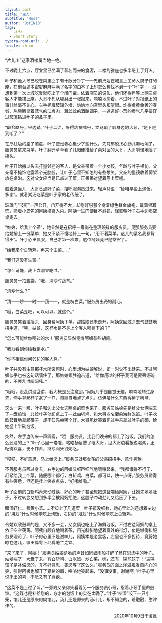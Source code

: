 ```yaml
---
layout: post
title: "主人"
subtitle: "Host"
author: "DotIN13"
tags:
  - Life
  - Short Story
typora-root-url: ../
locale: zh-cn
---
```


“片儿川”这家酒楼属当地一绝。

不过晚上六点，厅堂里已坐满了慕名而来的食客，二楼的雅座也多半缀上了灯火。

叶子和他大哥已经在风里立了有十数分钟了——先前托她在城里上工的大舅子订的座，在前台那本密密麻麻写满了名字的白本子上却怎么也找不到一个“叶”字——没想到第一次上城吃饭就吃上了个闭门羹。依着店员的说法，他们还得再等上两三桌客人才能挨上座。大哥不知从哪翻出一张报来，喃喃地念着，不过叶子对报纸上的事儿丝毫不关心，右手扒着玻璃外墙，讷讷地向店里头张望眼。炸得金黄金黄的春卷，热腾腾冒着蒸气的江肴肉，甜丝丝的酒酿圆子，一道道好小菜的香气几乎要穿过玻璃钻进叶子的鼻子里。

“肆拾玖号，里边请。”叶子耳尖，听得店员喊号，立马戳了戳身边的大哥，“是不是到咱了？”

在厅柱边的座子落座，叶子便觉着心里少了些什么，先前那股挠心劲儿渐地消了。服务员拿来菜单，叶子翻开草草看了几眼便推给了桌对面的大哥，大哥嗔怪地摇了摇头。

叶子开始撇过头去打量邻座的客人，是父亲带着一个小女孩，年龄与叶子相仿。父亲毫不掩饰地露着个光脑袋，让叶子心里不知怎的有些想笑，父亲的墨镜收着脚架放在桌沿。这对父女应当是已点过了菜，正呆呆对望着等上菜呢。

趁着这当儿，大哥已点好了菜，招呼服务员过来，轻声耳语：“给咱早些上泡饭，多谢”。就着粥汤吃菜是叶子家的老传统了。

玻璃门“吱呀”一声启开，门开得不大，却刚好够那个身着绿色镶金旗袍，戴着银耳饰，拎着小皮包的阿姨挤身入内。阿姨一进门便目不斜视，径直朝叶子右手边那空桌走去。

“姑娘，给我上个茶”，她显然是在招呼一旁尚在整理碗碟的服务员。见那服务员要给她捎上一份菜单，她又不紧不慢地补上一句，“用不着菜单，这儿的菜名我都背得出”。叶子心里佩服，自己才第一次来，这位阿姨竟已是常客了。

“给我来个白斩鸡，再来个生菜……”

“我们这没有生菜。”

“怎么可能，我上次刚来吃过。”

服务员一拍脑袋，“哦，清炒时蔬有。”

“清炒什么？”

“清——炒——时——蔬——，就是杭白菜，”服务员出奇的耐心。

“哦，白菜是吧，可以可以，就这个。”

服务员笑着摇摇头，回身帮阿姨下单。那姑娘还未走开，阿姨就回过头去气鼓鼓地招手道，“喂，姑娘，这杯水是不是上个客人喝剩下的？”

“怎么可能给你喝过的水！”服务员显然觉得阿姨有些胡闹。

“我没看到你给我倒水。”

“你不相信你问旁边的客人啊。”

叶子并没有注意那杯水所来何时，心里想为姑娘解说，却一时说不出话来。不过阿姨似乎也被这句话镇住了，那姑娘乘胜追击道，“给你用过的杯子我可是要丢饭碗的，不要乱讲啊阿姨。”

“哦哦，没乱讲没乱讲，我大概是没注意到。”阿姨几乎是自觉无趣，喃喃地转过身去，伸手拿起杯子抿了一口，自顾自地点了点头，仿佛是什么东西得到了确证。

这么一来一回，叶子和边上父女这两桌的菜也来了。服务员姑娘先是给父女俩端去了一盘煎饺，又给叶子他们桌上了一盆白斩鸡，和大哥点名要的海鲜泡饭。叶子欢欣鼓舞地拿起筷子，却不知先尝哪个好。大哥见状笑着伸过手来拿过叶子的碗，给她盛上半碗泡饭。

突然，左手边传来一声霹雳，“喂，服务员，比我们晚来的都上了泡饭，我们的怎么还没的上？”叶子心里一咯噔，略略扬眉瞥了眼大哥，见大哥边看报边喝粥，正吃得欢喜，便不作声，继续闷头舀粥吃。

“哎哎，不好意思，马上给您上。”服务员对那女孩的父亲招招手，意作抱歉。

不等服务员回过身去，右手边的阿姨又细声细气地嚷嚷起来，“我都饿得不行了，赶紧给我上个菜，随便哪个都行，白斩鸡、白菜，都可以，快一点呀。”服务员显得有些疲惫，但还是挂上笑点点头，“好嘞好嘞。”

叶子面前的白斩鸡尚未动过筷，好心的叶子甚至想把这盘端给阿姨，让她先填填肚子。不过转念又想到多半会被阿姨拒绝，这股子冲动劲儿又给压了下去。

醋溜虾仁、蟹黄小笼……不知上了几道菜，叶子都没细数，她心里此时还想着左边的“朋友”什么时候能吃上泡饭，右边的“朋友”什么时候能吃上白斩鸡。

令她欢欣鼓舞的是，又不多一会，父女俩也吃上了海鲜泡饭，不过右边阿姨的桌上依旧空空荡荡。阿姨自顾自地喝着茶，目光斜斜地望着窗外的街灯，似是懒得和服务员理论了。叶子的心里不是滋味儿，阿姨本是老食客，店里也不多担待，竟将她晾在这儿，哪里算得上尽得地主之宜。

“来了来了，阿姨！”服务员姑娘清脆的声音如同细雨般打醒了尚在思虑中的叶子。姑娘端了一大盘子来，有白斩鸡、白米饭、炒白菜。咦，还有一碟煎饺子！“这碟饺子是补偿您的，真不好意思，害您等了这么久。”服务员的面上洋溢着发自内心的笑，引得阿姨也解开了紧缩的眉，咯咯地笑起来，“没事没事，谢谢啊。”叶子心里说不出的喜，不觉又有了食欲。

“这菜不是上过了吗，”一旁的父亲仰头看着另一个服务员小哥，指着小哥手里的煎饺。“这碟也是补给您的，方才的泡饭上的实在太晚了。”叶子“哧溜”咬下一只小笼，馅儿还是原来的肉馅儿，汤儿还是原来的汤汁儿，却不知怎的，暖融融、甜津津的。

<div style="text-align: right;">2020年10月9日于復旦</div>

